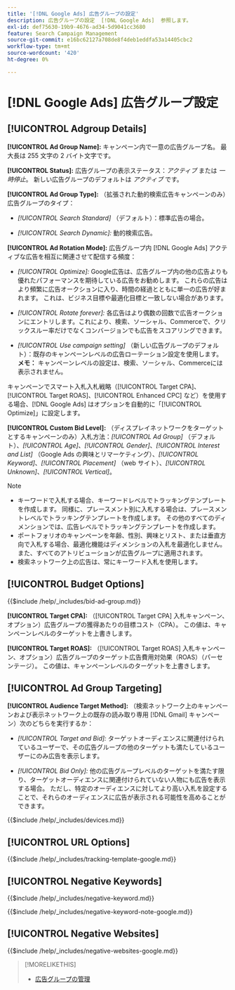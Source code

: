 ```yaml
---
title: '[!DNL Google Ads] 広告グループの設定'
description: 広告グループの設定  [!DNL Google Ads]  参照します。
exl-id: def75630-19b9-4676-ad34-5d9041cc3680
feature: Search Campaign Management
source-git-commit: e16bc62127a708de8f4deb1eddfa53a14405cbc2
workflow-type: tm+mt
source-wordcount: '420'
ht-degree: 0%

---
```


# [!DNL Google Ads] 広告グループ設定

## [!UICONTROL Adgroup Details]

**[!UICONTROL Ad Group Name]:** キャンペーン内で一意の広告グループ名。 最大長は 255 文字の 2 バイト文字です。

**[!UICONTROL Status]:** 広告グループの表示ステータス：*アクティブ* または *一時停止*。 新しい広告グループのデフォルトは *アクティブ* です。

**[!UICONTROL Ad Group Type]:** （拡張された動的検索広告キャンペーンのみ）広告グループのタイプ：

* *[!UICONTROL Search Standard]* （デフォルト）：標準広告の場合。

* *[!UICONTROL Search Dynamic]:* 動的検索広告。

**[!UICONTROL Ad Rotation Mode]:** 広告グループ内 [!DNL Google Ads] アクティブな広告を相互に関連させて配信する頻度：

* *[!UICONTROL Optimize]:* Google広告は、広告グループ内の他の広告よりも優れたパフォーマンスを期待している広告をお勧めします。 これらの広告はより頻繁に広告オークションに入り、時間の経過とともに単一の広告が好まれます。 これは、ビジネス目標や最適化目標と一致しない場合があります。

* *[!UICONTROL Rotate forever]:*   各広告はより偶数の回数で広告オークションにエントリします。これにより、検索、ソーシャル、Commerceで、クリックスルー率だけでなくコンバージョンでも広告をスコアリングできます。

* *[!UICONTROL Use campaign setting]* （新しい広告グループのデフォルト）：既存のキャンペーンレベルの広告ローテーション設定を使用します。 **メモ：** キャンペーンレベルの設定は、検索、ソーシャル、Commerceには表示されません。

キャンペーンでスマート入札入札戦略（[!UICONTROL Target CPA]、[!UICONTROL Target ROAS]、[!UICONTROL Enhanced CPC] など）を使用する場合、[!DNL Google Ads] はオプションを自動的に「[!UICONTROL Optimize]」に設定します。

**[!UICONTROL Custom Bid Level]:** （ディスプレイネットワークをターゲットとするキャンペーンのみ）入札方法：*[!UICONTROL Ad Group]* （デフォルト）、*[!UICONTROL Age]*、*[!UICONTROL Gender]*、*[!UICONTROL Interest and List]* （Google Ads の興味とリマーケティング）、*[!UICONTROL Keyword]*、*[!UICONTROL Placement]* （web サイト）、*[!UICONTROL Unknown]*、*[!UICONTROL Vertical]*。

>[!NOTE]
>
>* キーワードで入札する場合、キーワードレベルでトラッキングテンプレートを作成します。 同様に、プレースメント別に入札する場合は、プレースメントレベルでトラッキングテンプレートを作成します。 その他のすべてのディメンションでは、広告レベルでトラッキングテンプレートを作成します。
>* ポートフォリオのキャンペーンを年齢、性別、興味とリスト、または垂直方向で入札する場合、最適化機能はディメンションの入札を最適化しません。 また、すべてのアトリビューションが広告グループに適用されます。
>* 検索ネットワーク上の広告は、常にキーワード入札を使用します。

## [!UICONTROL Budget Options]

<!-- **[!UICONTROL Bid]:** -->

{{$include /help/_includes/bid-ad-group.md}}

**[!UICONTROL Target CPA]:** （[!UICONTROL Target CPA] 入札キャンペーン、オプション）広告グループの獲得あたりの目標コスト（CPA）。 この値は、キャンペーンレベルのターゲットを上書きします。

**[!UICONTROL Target ROAS]:** （[!UICONTROL Target ROAS] 入札キャンペーン、オプション）広告グループのターゲット広告費用対効果（ROAS）（パーセンテージ）。 この値は、キャンペーンレベルのターゲットを上書きします。

## [!UICONTROL Ad Group Targeting]

**[!UICONTROL Audience Target Method]:** （検索ネットワーク上のキャンペーンおよび表示ネットワーク上の既存の読み取り専用 [!DNL Gmail] キャンペーン）次のどちらを実行するか：

* *[!UICONTROL Target and Bid]:* ターゲットオーディエンスに関連付けられているユーザーで、その広告グループの他のターゲットも満たしているユーザーにのみ広告を表示します。

* *[!UICONTROL Bid Only]:* 他の広告グループレベルのターゲットを満たす限り、ターゲットオーディエンスに関連付けられていない人物にも広告を表示する場合。 ただし、特定のオーディエンスに対してより高い入札を設定することで、それらのオーディエンスに広告が表示される可能性を高めることができます。

<!-- **[!UICONTROL Devices]:** -->

{{$include /help/_includes/devices.md}}

## [!UICONTROL URL Options]

<!-- **[!UICONTROL Tracking Template]:** -->

{{$include /help/_includes/tracking-template-google.md}}

## [!UICONTROL Negative Keywords]

<!-- **[!UICONTROL Negative Keywords]:** -->

{{$include /help/_includes/negative-keyword.md}}

<!-- Note for **[!UICONTROL Negative Keywords]:** -->

{{$include /help/_includes/negative-keyword-note-google.md}}

## [!UICONTROL Negative Websites]

<!-- **[!UICONTROL Negative Websites]:** -->

{{$include /help/_includes/negative-websites-google.md}}

>[!MORELIKETHIS]
>
>* [ 広告グループの管理 ](/help/search-social-commerce/campaign-management/campaigns/ad-group-manage.md)
